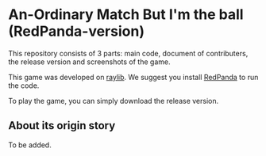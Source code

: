 # An-Ordinary Match But I'm the ball (RedPanda-version)
This repository consists of 3 parts: main code, document of contributers, the release version and screenshots of the game.

This game was developed on [raylib](https://www.raylib.com/). We suggest you install [RedPanda](http://royqh.net/redpandacpp/download/) to run the code.

To play the game, you can simply download the release version.
## About its origin story
To be added.
